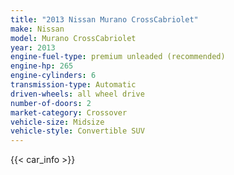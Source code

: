 ```yaml
---
title: "2013 Nissan Murano CrossCabriolet"
make: Nissan
model: Murano CrossCabriolet
year: 2013
engine-fuel-type: premium unleaded (recommended)
engine-hp: 265
engine-cylinders: 6
transmission-type: Automatic
driven-wheels: all wheel drive
number-of-doors: 2
market-category: Crossover
vehicle-size: Midsize
vehicle-style: Convertible SUV
---
```


{{< car_info >}}

